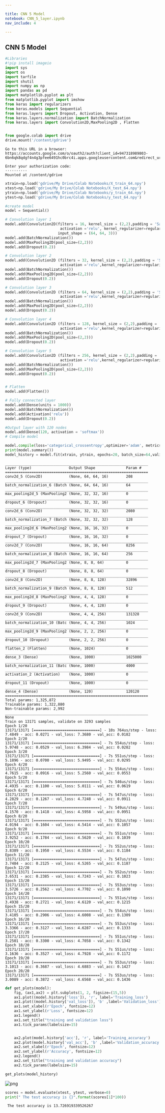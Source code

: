 ```yaml
---

title: CNN 5 Model
notebook: CNN_5_layer.ipynb
nav_include: 4

---
```


## CNN 5 Model




```python
#Libraries 
#!pip install imageio
import sys
import os
import tarfile
import shutil
import numpy as np
import pandas as pd
import matplotlib.pyplot as plt
from matplotlib.pyplot import imshow
from keras import regularizers
from keras.models import Sequential
from keras.layers import Dropout, Activation, Dense
from keras.layers.normalization import BatchNormalization
from keras.layers import Convolution2D,MaxPooling2D , Flatten



```




```python
from google.colab import drive
drive.mount('/content/gdrive')
```


    Go to this URL in a browser: https://accounts.google.com/o/oauth2/auth?client_id=947318989803-6bn6qk8qdgf4n4g3pfee6491hc0brc4i.apps.googleusercontent.com&redirect_uri=urn%3Aietf%3Awg%3Aoauth%3A2.0%3Aoob&scope=email%20https%3A%2F%2Fwww.googleapis.com%2Fauth%2Fdocs.test%20https%3A%2F%2Fwww.googleapis.com%2Fauth%2Fdrive%20https%3A%2F%2Fwww.googleapis.com%2Fauth%2Fdrive.photos.readonly%20https%3A%2F%2Fwww.googleapis.com%2Fauth%2Fpeopleapi.readonly&response_type=code
    
    Enter your authorization code:
    ··········
    Mounted at /content/gdrive




```python
xtrain=np.load('gdrive/My Drive/Colab Notebooks/X_train_64.npy')
xtest=np.load('gdrive/My Drive/Colab Notebooks/X_test_64.npy')
ytrain=np.load('gdrive/My Drive/Colab Notebooks/y_train_64.npy')
ytest=np.load('gdrive/My Drive/Colab Notebooks/y_test_64.npy')
```




```python
#create model
model = Sequential()

# Convolution layer 1
model.add(Convolution2D(filters = 16, kernel_size = (2,2),padding = 'Same', 
                         activation ='relu', kernel_regularizer=regularizers.l2(0.01),
                        input_shape = (64, 64, 3))) 
model.add(BatchNormalization())
model.add(MaxPooling2D(pool_size=(2,2)))
model.add(Dropout(0.2))

# Convolution layer 2
model.add(Convolution2D (filters = 32, kernel_size = (2,2),padding = 'Same', 
                         activation ='relu',kernel_regularizer=regularizers.l2(0.01))) 
model.add(BatchNormalization())
model.add(MaxPooling2D(pool_size=(2,2)))
model.add(Dropout(0.2))

# Convolution layer 3
model.add(Convolution2D (filters = 64, kernel_size = (2,2),padding = 'Same', 
                         activation ='relu',kernel_regularizer=regularizers.l2(0.01))) 
model.add(BatchNormalization())
model.add(MaxPooling2D(pool_size=(2,2)))
model.add(Dropout(0.2))

# Convolution layer 4
model.add(Convolution2D (filters = 128, kernel_size = (2,2),padding = 'Same', 
                         activation ='relu',kernel_regularizer=regularizers.l2(0.01))) 
model.add(BatchNormalization())
model.add(MaxPooling2D(pool_size=(2,2)))
model.add(Dropout(0.2))

# Convolution layer 5
model.add(Convolution2D (filters = 256, kernel_size = (2,2),padding = 'Same', 
                         activation ='relu',kernel_regularizer=regularizers.l2(0.01))) 
model.add(BatchNormalization())
model.add(MaxPooling2D(pool_size=(2,2)))
model.add(Dropout(0.2))


# Flatten
model.add(Flatten()) 

# Fully connected layer 
model.add(Dense(units = 1000)) 
model.add(BatchNormalization())
model.add(Activation('relu')) 
model.add(Dropout(0.2))

#Output layer with 120 nodes
model.add(Dense(120, activation = 'softmax')) 
# Compile model

model.compile(loss='categorical_crossentropy',optimizer='adam', metrics=['accuracy'])
print(model.summary())
model_history = model.fit(xtrain, ytrain, epochs=20, batch_size=64,validation_split=0.2)
```


    _________________________________________________________________
    Layer (type)                 Output Shape              Param #   
    =================================================================
    conv2d_5 (Conv2D)            (None, 64, 64, 16)        208       
    _________________________________________________________________
    batch_normalization_6 (Batch (None, 64, 64, 16)        64        
    _________________________________________________________________
    max_pooling2d_5 (MaxPooling2 (None, 32, 32, 16)        0         
    _________________________________________________________________
    dropout_6 (Dropout)          (None, 32, 32, 16)        0         
    _________________________________________________________________
    conv2d_6 (Conv2D)            (None, 32, 32, 32)        2080      
    _________________________________________________________________
    batch_normalization_7 (Batch (None, 32, 32, 32)        128       
    _________________________________________________________________
    max_pooling2d_6 (MaxPooling2 (None, 16, 16, 32)        0         
    _________________________________________________________________
    dropout_7 (Dropout)          (None, 16, 16, 32)        0         
    _________________________________________________________________
    conv2d_7 (Conv2D)            (None, 16, 16, 64)        8256      
    _________________________________________________________________
    batch_normalization_8 (Batch (None, 16, 16, 64)        256       
    _________________________________________________________________
    max_pooling2d_7 (MaxPooling2 (None, 8, 8, 64)          0         
    _________________________________________________________________
    dropout_8 (Dropout)          (None, 8, 8, 64)          0         
    _________________________________________________________________
    conv2d_8 (Conv2D)            (None, 8, 8, 128)         32896     
    _________________________________________________________________
    batch_normalization_9 (Batch (None, 8, 8, 128)         512       
    _________________________________________________________________
    max_pooling2d_8 (MaxPooling2 (None, 4, 4, 128)         0         
    _________________________________________________________________
    dropout_9 (Dropout)          (None, 4, 4, 128)         0         
    _________________________________________________________________
    conv2d_9 (Conv2D)            (None, 4, 4, 256)         131328    
    _________________________________________________________________
    batch_normalization_10 (Batc (None, 4, 4, 256)         1024      
    _________________________________________________________________
    max_pooling2d_9 (MaxPooling2 (None, 2, 2, 256)         0         
    _________________________________________________________________
    dropout_10 (Dropout)         (None, 2, 2, 256)         0         
    _________________________________________________________________
    flatten_2 (Flatten)          (None, 1024)              0         
    _________________________________________________________________
    dense_3 (Dense)              (None, 1000)              1025000   
    _________________________________________________________________
    batch_normalization_11 (Batc (None, 1000)              4000      
    _________________________________________________________________
    activation_2 (Activation)    (None, 1000)              0         
    _________________________________________________________________
    dropout_11 (Dropout)         (None, 1000)              0         
    _________________________________________________________________
    dense_4 (Dense)              (None, 120)               120120    
    =================================================================
    Total params: 1,325,872
    Trainable params: 1,322,880
    Non-trainable params: 2,992
    _________________________________________________________________
    None
    Train on 13171 samples, validate on 3293 samples
    Epoch 1/20
    13171/13171 [==============================] - 10s 764us/step - loss: 7.4849 - acc: 0.0271 - val_loss: 7.3680 - val_acc: 0.0182
    Epoch 2/20
    13171/13171 [==============================] - 7s 554us/step - loss: 5.9748 - acc: 0.0529 - val_loss: 6.3984 - val_acc: 0.0282
    Epoch 3/20
    13171/13171 [==============================] - 7s 551us/step - loss: 5.1896 - acc: 0.0700 - val_loss: 5.9495 - val_acc: 0.0295
    Epoch 4/20
    13171/13171 [==============================] - 7s 554us/step - loss: 4.7615 - acc: 0.0916 - val_loss: 5.2560 - val_acc: 0.0553
    Epoch 5/20
    13171/13171 [==============================] - 7s 546us/step - loss: 4.4935 - acc: 0.1100 - val_loss: 5.0111 - val_acc: 0.0619
    Epoch 6/20
    13171/13171 [==============================] - 7s 547us/step - loss: 4.2829 - acc: 0.1267 - val_loss: 4.7248 - val_acc: 0.0911
    Epoch 7/20
    13171/13171 [==============================] - 7s 549us/step - loss: 4.1570 - acc: 0.1418 - val_loss: 4.5958 - val_acc: 0.0951
    Epoch 8/20
    13171/13171 [==============================] - 7s 552us/step - loss: 4.0194 - acc: 0.1604 - val_loss: 4.5414 - val_acc: 0.1057
    Epoch 9/20
    13171/13171 [==============================] - 7s 551us/step - loss: 3.9252 - acc: 0.1784 - val_loss: 4.5620 - val_acc: 0.1039
    Epoch 10/20
    13171/13171 [==============================] - 7s 552us/step - loss: 3.8389 - acc: 0.1950 - val_loss: 4.5534 - val_acc: 0.1184
    Epoch 11/20
    13171/13171 [==============================] - 7s 547us/step - loss: 3.7484 - acc: 0.2125 - val_loss: 4.5265 - val_acc: 0.1187
    Epoch 12/20
    13171/13171 [==============================] - 7s 552us/step - loss: 3.6531 - acc: 0.2385 - val_loss: 4.7243 - val_acc: 0.1023
    Epoch 13/20
    13171/13171 [==============================] - 7s 553us/step - loss: 3.5726 - acc: 0.2562 - val_loss: 4.7702 - val_acc: 0.1090
    Epoch 14/20
    13171/13171 [==============================] - 7s 551us/step - loss: 3.4938 - acc: 0.2721 - val_loss: 4.6120 - val_acc: 0.1215
    Epoch 15/20
    13171/13171 [==============================] - 7s 554us/step - loss: 3.4105 - acc: 0.2906 - val_loss: 4.6008 - val_acc: 0.1309
    Epoch 16/20
    13171/13171 [==============================] - 7s 553us/step - loss: 3.3366 - acc: 0.3127 - val_loss: 4.6287 - val_acc: 0.1333
    Epoch 17/20
    13171/13171 [==============================] - 7s 551us/step - loss: 3.2501 - acc: 0.3300 - val_loss: 4.7058 - val_acc: 0.1342
    Epoch 18/20
    13171/13171 [==============================] - 7s 551us/step - loss: 3.1636 - acc: 0.3527 - val_loss: 4.7928 - val_acc: 0.1172
    Epoch 19/20
    13171/13171 [==============================] - 7s 553us/step - loss: 3.1013 - acc: 0.3687 - val_loss: 4.6883 - val_acc: 0.1427
    Epoch 20/20
    13171/13171 [==============================] - 7s 553us/step - loss: 3.0089 - acc: 0.3872 - val_loss: 4.6568 - val_acc: 0.1436




```python
def get_plots(model):
    fig, (ax1,ax2) = plt.subplots(1, 2, figsize=(15,5))
    ax1.plot((model.history['loss']), 'r', label='Training_loss')
    ax1.plot((model.history['val_loss']), 'b' ,label='Validation_loss')
    ax1.set_xlabel(r'Epoch', fontsize=12)
    ax1.set_ylabel(r'Loss', fontsize=12)
    ax1.legend()
    ax1.set_title("training and validation loss")
    ax1.tick_params(labelsize=15)


    ax2.plot(model.history['acc'], 'r', label='Training_accuracy')
    ax2.plot(model.history['val_acc'], 'b' ,label='Validation_accuracy')
    ax2.set_xlabel(r'Epoch', fontsize=12)
    ax2.set_ylabel(r'Accuracy', fontsize=12)
    ax2.legend()
    ax2.set_title("training and validation accuracy")
    ax2.tick_params(labelsize=15)

get_plots(model_history)
```



![png](CNN_5_layer_files/CNN_5_layer_4_0.png)




```python
scores = model.evaluate(xtest, ytest, verbose=0)
print(" The test accuracy is {}".format(scores[1]*100))
```


     The test accuracy is 13.726919339526267

